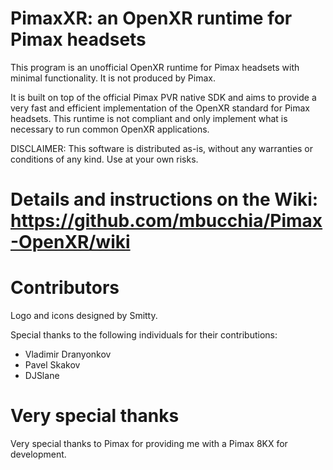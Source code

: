 # PimaxXR: an OpenXR runtime for Pimax headsets

This program is an unofficial OpenXR runtime for Pimax headsets with minimal functionality. It is not produced by Pimax.

It is built on top of the official Pimax PVR native SDK and aims to provide a very fast and efficient implementation of the OpenXR standard for Pimax headsets. This runtime is not compliant and only implement what is necessary to run common OpenXR applications.

DISCLAIMER: This software is distributed as-is, without any warranties or conditions of any kind. Use at your own risks.

# Details and instructions on the Wiki: https://github.com/mbucchia/Pimax-OpenXR/wiki

# Contributors

Logo and icons designed by Smitty.

Special thanks to the following individuals for their contributions:

- Vladimir Dranyonkov
- Pavel Skakov
- DJSlane

# Very special thanks

Very special thanks to Pimax for providing me with a Pimax 8KX for development.
